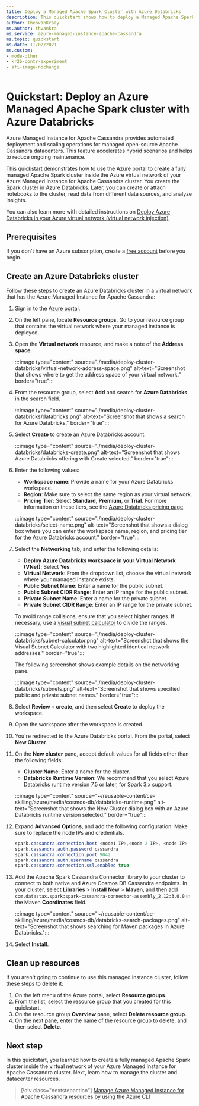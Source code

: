 ```yaml
---
title: Deploy a Managed Apache Spark Cluster with Azure Databricks
description: This quickstart shows how to deploy a Managed Apache Spark cluster with Azure Databricks by using the Azure portal.
author: TheovanKraay
ms.author: thvankra
ms.service: azure-managed-instance-apache-cassandra
ms.topic: quickstart
ms.date: 11/02/2021
ms.custom:
- mode-other
- kr2b-contr-experiment
- sfi-image-nochange
---
```


# Quickstart: Deploy an Azure Managed Apache Spark cluster with Azure Databricks

Azure Managed Instance for Apache Cassandra provides automated deployment and scaling operations for managed open-source Apache Cassandra datacenters. This feature accelerates hybrid scenarios and helps to reduce ongoing maintenance.

This quickstart demonstrates how to use the Azure portal to create a fully managed Apache Spark cluster inside the Azure virtual network of your Azure Managed Instance for Apache Cassandra cluster. You create the Spark cluster in Azure Databricks. Later, you can create or attach notebooks to the cluster, read data from different data sources, and analyze insights.

You can also learn more with detailed instructions on [Deploy Azure Databricks in your Azure virtual network (virtual network injection)](/azure/databricks/administration-guide/cloud-configurations/azure/vnet-inject).

## Prerequisites

If you don't have an Azure subscription, create a [free account](https://azure.microsoft.com/free/?WT.mc_id=A261C142F) before you begin.

## Create an Azure Databricks cluster

Follow these steps to create an Azure Databricks cluster in a virtual network that has the Azure Managed Instance for Apache Cassandra:

1. Sign in to the [Azure portal](https://portal.azure.com/).

1. On the left pane, locate **Resource groups**. Go to your resource group that contains the virtual network where your managed instance is deployed.

1. Open the **Virtual network** resource, and make a note of the **Address space**.

   :::image type="content" source="./media/deploy-cluster-databricks/virtual-network-address-space.png" alt-text="Screenshot that shows where to get the address space of your virtual network." border="true":::

1. From the resource group, select **Add** and search for **Azure Databricks** in the search field.

   :::image type="content" source="./media/deploy-cluster-databricks/databricks.png" alt-text="Screenshot that shows a search for Azure Databricks." border="true":::

1. Select **Create** to create an Azure Databricks account.

   :::image type="content" source="./media/deploy-cluster-databricks/databricks-create.png" alt-text="Screenshot that shows Azure Databricks offering with Create selected." border="true":::

1. Enter the following values:

   * **Workspace name**: Provide a name for your Azure Databricks workspace.
   * **Region**: Make sure to select the same region as your virtual network.
   * **Pricing Tier**: Select **Standard**, **Premium**, or **Trial**. For more information on these tiers, see the [Azure Databricks pricing page](https://azure.microsoft.com/pricing/details/databricks/).

   :::image type="content" source="./media/deploy-cluster-databricks/select-name.png" alt-text="Screenshot that shows a dialog box where you can enter the workspace name, region, and pricing tier for the Azure Databricks account." border="true":::

1. Select the **Networking** tab, and enter the following details:

   * **Deploy Azure Databricks workspace in your Virtual Network (VNet)**: Select **Yes**.
   * **Virtual Network**: From the dropdown list, choose the virtual network where your managed instance exists.
   * **Public Subnet Name**: Enter a name for the public subnet.
   * **Public Subnet CIDR Range**: Enter an IP range for the public subnet.
   * **Private Subnet Name**: Enter a name for the private subnet.
   * **Private Subnet CIDR Range**: Enter an IP range for the private subnet.

   To avoid range collisions, ensure that you select higher ranges. If necessary, use a [visual subnet calculator](https://www.fryguy.net/wp-content/tools/subnets.html) to divide the ranges.

   :::image type="content" source="./media/deploy-cluster-databricks/subnet-calculator.png" alt-text="Screenshot that shows the Visual Subnet Calculator with two highlighted identical network addresses." border="true":::

   The following screenshot shows example details on the networking pane.

   :::image type="content" source="./media/deploy-cluster-databricks/subnets.png" alt-text="Screenshot that shows specified public and private subnet names." border="true":::

1. Select **Review + create**, and then select **Create** to deploy the workspace.

1. Open the workspace after the workspace is created.

1. You're redirected to the Azure Databricks portal. From the portal, select **New Cluster**.

1. On the **New cluster** pane, accept default values for all fields other than the following fields:

   * **Cluster Name**: Enter a name for the cluster.
   * **Databricks Runtime Version**: We recommend that you select Azure Databricks runtime version 7.5 or later, for Spark 3.x support.

   :::image type="content" source="~/reusable-content/ce-skilling/azure/media/cosmos-db/databricks-runtime.png" alt-text="Screenshot that shows the New Cluster dialog box with an Azure Databricks runtime version selected." border="true":::

1. Expand **Advanced Options**, and add the following configuration. Make sure to replace the node IPs and credentials.

   ```java
   spark.cassandra.connection.host <node1 IP>,<node 2 IP>, <node IP>
   spark.cassandra.auth.password cassandra
   spark.cassandra.connection.port 9042
   spark.cassandra.auth.username cassandra
   spark.cassandra.connection.ssl.enabled true
   ```

1. Add the Apache Spark Cassandra Connector library to your cluster to connect to both native and Azure Cosmos DB Cassandra endpoints. In your cluster, select **Libraries** > **Install New** > **Maven**, and then add `com.datastax.spark:spark-cassandra-connector-assembly_2.12:3.0.0` in the Maven **Coordinates** field.

   :::image type="content" source="~/reusable-content/ce-skilling/azure/media/cosmos-db/databricks-search-packages.png" alt-text="Screenshot that shows searching for Maven packages in Azure Databricks.":::

1. Select **Install**.

## Clean up resources

If you aren't going to continue to use this managed instance cluster, follow these steps to delete it:

1. On the left menu of the Azure portal, select **Resource groups**.
1. From the list, select the resource group that you created for this quickstart.
1. On the resource group **Overview** pane, select **Delete resource group**.
1. On the next pane, enter the name of the resource group to delete, and then select **Delete**.

## Next step

In this quickstart, you learned how to create a fully managed Apache Spark cluster inside the virtual network of your Azure Managed Instance for Apache Cassandra cluster. Next, learn how to manage the cluster and datacenter resources.

> [!div class="nextstepaction"]
> [Manage Azure Managed Instance for Apache Cassandra resources by using the Azure CLI](manage-resources-cli.md)
